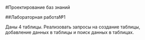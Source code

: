 #Проектирование баз знаний

##Лабораторная работа№1

Даны 4 таблицы. Реализовать запросы на создание таблицы, добавление данных в таблицы и поиск данных в таблицах.
